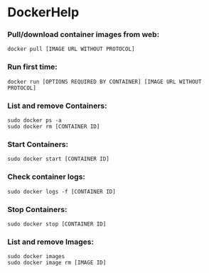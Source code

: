 # DockerHelp

### Pull/download container images from web:
```docker pull [IMAGE URL WITHOUT PROTOCOL]```

### Run first time:
```docker run [OPTIONS REQUIRED BY CONTAINER] [IMAGE URL WITHOUT PROTOCOL]```


### List and remove Containers:
```sudo docker ps -a```\
```sudo docker rm [CONTAINER ID]```

### Start Containers:
```sudo docker start [CONTAINER ID]```

### Check container logs:
```sudo docker logs -f [CONTAINER ID]```

### Stop Containers:
```sudo docker stop [CONTAINER ID]```


### List and remove Images:
```sudo docker images```\
```sudo docker image rm [IMAGE ID]```

